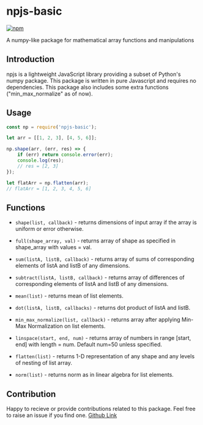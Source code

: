 # npjs-basic
[![npm](https://img.shields.io/npm/v/npjs-basic)](https://www.npmjs.com/package/npjs-basic)

A numpy-like package for mathematical array functions and manipulations

## Introduction

npjs is a lightweight JavaScript library providing a subset of Python's numpy package. This package is written in pure Javascript and requires no dependencies. This package also includes some extra functions ("min_max_normalize" as of now).

## Usage

```js
const np = require('npjs-basic');

let arr = [[1, 2, 3], [4, 5, 6]];

np.shape(arr, (err, res) => {
    if (err) return console.error(err);
    console.log(res);
    // res = [2, 3]
});

let flatArr = np.flatten(arr);
// flatArr = [1, 2, 3, 4, 5, 6]
```

## Functions

- ```shape(list, callback)``` - returns dimensions of input array if the array is uniform or error otherwise.

- ```full(shape_array, val)``` - returns array of shape as specified in shape_array with values = val.

- ```sum(listA, listB, callback)``` - returns array of sums of corresponding elements of listA and listB of any dimensions.

- ```subtract(listA, listB, callback)``` - returns array of differences of corresponding elements of listA and listB of any dimensions.

- ```mean(list)``` - returns mean of list elements.

- ```dot(listA, listB, callbacks)``` - returns dot product of listA and listB.

- ```min_max_normalize(list, callback)``` - returns array after applying Min-Max Normalization on list elements.

- ```linspace(start, end, num)``` - returns array of numbers in range [start, end] with length = num. Default num=50 unless specified.

- ```flatten(list)``` - returns 1-D representation of any shape and any levels of nesting of list array.

- ```norm(list)``` - returns norm as in linear algebra for list elements.

## Contribution

Happy to recieve or provide contributions related to this package. Feel free to raise an issue if you find one. [Github Link](https://github.com/hrishibawane/npjs)
